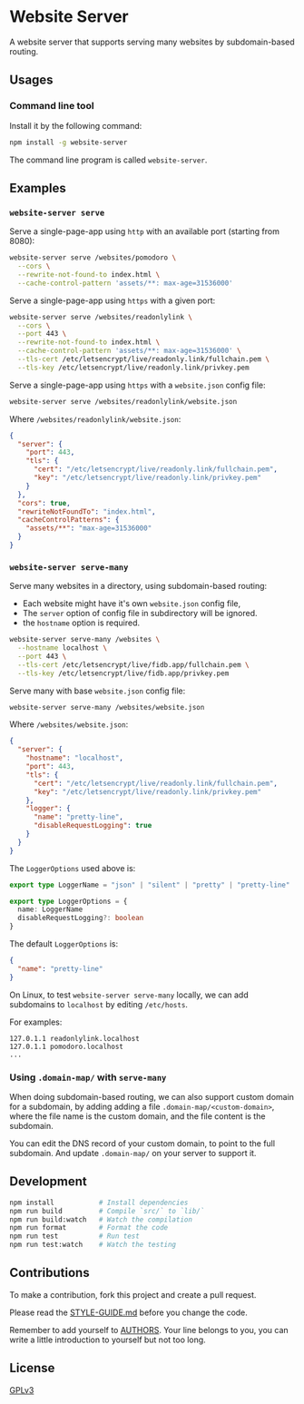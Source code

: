 # Website Server

A website server that supports serving many websites by subdomain-based routing.

## Usages

### Command line tool

Install it by the following command:

```sh
npm install -g website-server
```

The command line program is called `website-server`.

## Examples

### `website-server serve`

Serve a single-page-app using `http` with an available port (starting from 8080):

```sh
website-server serve /websites/pomodoro \
  --cors \
  --rewrite-not-found-to index.html \
  --cache-control-pattern 'assets/**: max-age=31536000'
```

Serve a single-page-app using `https` with a given port:

```sh
website-server serve /websites/readonlylink \
  --cors \
  --port 443 \
  --rewrite-not-found-to index.html \
  --cache-control-pattern 'assets/**: max-age=31536000' \
  --tls-cert /etc/letsencrypt/live/readonly.link/fullchain.pem \
  --tls-key /etc/letsencrypt/live/readonly.link/privkey.pem
```

Serve a single-page-app using `https` with a `website.json` config file:

```sh
website-server serve /websites/readonlylink/website.json
```

Where `/websites/readonlylink/website.json`:

```json
{
  "server": {
    "port": 443,
    "tls": {
      "cert": "/etc/letsencrypt/live/readonly.link/fullchain.pem",
      "key": "/etc/letsencrypt/live/readonly.link/privkey.pem"
    }
  },
  "cors": true,
  "rewriteNotFoundTo": "index.html",
  "cacheControlPatterns": {
    "assets/**": "max-age=31536000"
  }
}
```

### `website-server serve-many`

Serve many websites in a directory, using subdomain-based routing:

- Each website might have it's own `website.json` config file,
- The `server` option of config file in subdirectory will be ignored.
- the `hostname` option is required.

```sh
website-server serve-many /websites \
  --hostname localhost \
  --port 443 \
  --tls-cert /etc/letsencrypt/live/fidb.app/fullchain.pem \
  --tls-key /etc/letsencrypt/live/fidb.app/privkey.pem
```

Serve many with base `website.json` config file:

```sh
website-server serve-many /websites/website.json
```

Where `/websites/website.json`:

```json
{
  "server": {
    "hostname": "localhost",
    "port": 443,
    "tls": {
      "cert": "/etc/letsencrypt/live/readonly.link/fullchain.pem",
      "key": "/etc/letsencrypt/live/readonly.link/privkey.pem"
    },
    "logger": {
      "name": "pretty-line",
      "disableRequestLogging": true
    }
  }
}
```

The `LoggerOptions` used above is:

```ts
export type LoggerName = "json" | "silent" | "pretty" | "pretty-line"

export type LoggerOptions = {
  name: LoggerName
  disableRequestLogging?: boolean
}
```

The default `LoggerOptions` is:

```json
{
  "name": "pretty-line"
}
```

On Linux, to test `website-server serve-many` locally,
we can add subdomains to `localhost` by editing `/etc/hosts`.

For examples:

```
127.0.1.1 readonlylink.localhost
127.0.1.1 pomodoro.localhost
...
```

### Using `.domain-map/` with `serve-many`

When doing subdomain-based routing,
we can also support custom domain for a subdomain,
by adding adding a file `.domain-map/<custom-domain>`,
where the file name is the custom domain,
and the file content is the subdomain.

You can edit the DNS record of your custom domain,
to point to the full subdomain.
And update `.domain-map/` on your server to support it.

## Development

```sh
npm install           # Install dependencies
npm run build         # Compile `src/` to `lib/`
npm run build:watch   # Watch the compilation
npm run format        # Format the code
npm run test          # Run test
npm run test:watch    # Watch the testing
```

## Contributions

To make a contribution, fork this project and create a pull request.

Please read the [STYLE-GUIDE.md](STYLE-GUIDE.md) before you change the code.

Remember to add yourself to [AUTHORS](AUTHORS).
Your line belongs to you, you can write a little
introduction to yourself but not too long.

## License

[GPLv3](LICENSE)
